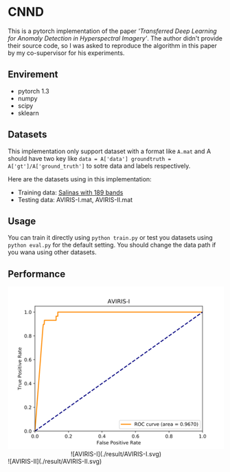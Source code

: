 # CNND

This is a pytorch implementation of the paper *'Transferred Deep Learning for Anomaly Detection in Hyperspectral Imagery'*. The author didn't provide their source code, so I was asked to reproduce the algorithm in this paper by my co-supervisor for his experiments.

## Envirement

- pytorch 1.3
- numpy
- scipy
- sklearn

## Datasets

This implementation only support dataset with a format like `A.mat` and A should have two key like `data = A['data'] groundtruth = A['gt']/A['ground_truth']` to sotre data and labels respectively.

Here are the datasets using in this implementation:

- Training data: [Salinas with 189 bands](http://www.ehu.eus/ccwintco/index.php/Hyperspectral_Remote_Sensing_Scenes)
- Testing data: AVIRIS-I.mat, AVIRIS-II.mat

## Usage

You can train it directly using `python train.py` or test you datasets using `python eval.py` for the default setting. You should change the data path if you wana using other datasets.

## Performance

<div align=center>
  <img src="./result/AVIRIS-I.svg"/>
</div>

<center>![AVIRIS-I](./result/AVIRIS-I.svg)</center>
![AVIRIS-II](./result/AVIRIS-II.svg)
